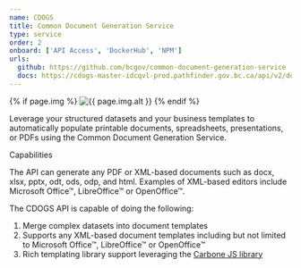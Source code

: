 ```yaml
---
name: CDOGS
title: Common Document Generation Service
type: service
order: 2
onboard: ['API Access', 'DockerHub', 'NPM']
urls:
  github: https://github.com/bcgov/common-document-generation-service
  docs: https://cdogs-master-idcqvl-prod.pathfinder.gov.bc.ca/api/v2/docs
---
```

<div class="row">
  <div class="col-lg-12 text-center">
          {% if page.img %}
            <img class="img-fluid" src="{{ site.baseurl }}{{page.img.path }}" alt="{{ page.img.alt }}">
          {% endif %}
  </div>
  <div class="col-md-12">
    <div><p>Leverage your structured datasets and your business templates to automatically populate printable documents, spreadsheets, presentations, or PDFs using the Common Document Generation Service.
    </p></div>
    <div class="h5">Capabilities</div>
    <div><p>
The API can generate any PDF or XML-based documents such as docx, xlsx, pptx, odt, ods, odp, and html. Examples of XML-based editors include Microsoft Office&#x2122;, LibreOffice&#x2122; or OpenOffice&#x2122;.
      </p>
      <p>The CDOGS API is capable of doing the following:<ol>
        <li>Merge complex datasets into document templates</li>
        <li>Supports any XML-based document templates including but not limited to Microsoft Office&#x2122;, LibreOffice&#x2122; or OpenOffice&#x2122;</li>
        <li>Rich templating library support leveraging the <a href="https://carbone.io" target="_blank">Carbone JS library</a></li>
        </ol>
      </p>
    </div>
  </div>

</div>
